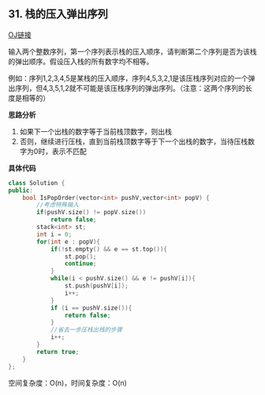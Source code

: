 ## 31. 栈的压入弹出序列

[OJ链接](https://www.nowcoder.com/practice/d77d11405cc7470d82554cb392585106?tpId=13&tqId=11174&tPage=2&rp=4&ru=%2Fta%2Fcoding-interviews&qru=%2Fta%2Fcoding-interviews%2Fquestion-ranking)

输入两个整数序列，第一个序列表示栈的压入顺序，请判断第二个序列是否为该栈的弹出顺序。假设压入栈的所有数字均不相等。

例如：序列1,2,3,4,5是某栈的压入顺序，序列4,5,3,2,1是该压栈序列对应的一个弹出序列，但4,3,5,1,2就不可能是该压栈序列的弹出序列。（注意：这两个序列的长度是相等的）

**思路分析**

1. 如果下一个出栈的数字等于当前栈顶数字，则出栈
2. 否则，继续进行压栈，直到当前栈顶数字等于下一个出栈的数字，当待压栈数字为0时，表示不匹配

**具体代码**

```c++
class Solution {
public:
    bool IsPopOrder(vector<int> pushV,vector<int> popV) {
        //考虑特殊输入
        if(pushV.size() != popV.size())
            return false;
        stack<int> st;
        int i = 0;
        for(int e : popV){
            if(!st.empty() && e == st.top()){
                st.pop();
                continue;
            }
            while(i < pushV.size() && e != pushV[i]){
                st.push(pushV[i]);
                i++;
            }
            if (i == pushV.size()){
                return false;
            }
            //省去一步压栈出栈的步骤
            i++;
        }
        return true;
    }
};
```

空间复杂度：O(n)，时间复杂度：O(n)